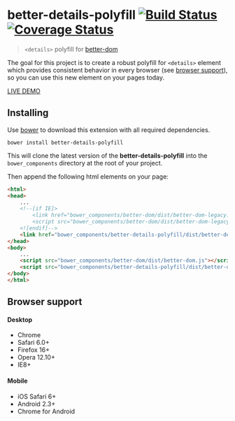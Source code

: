 # better-details-polyfill [![Build Status][travis-image]][travis-url] [![Coverage Status][coveralls-image]][coveralls-url]
> `<details>` polyfill for [better-dom](https://github.com/chemerisuk/better-dom)

The goal for this project is to create a robust polyfill for `<details>` element which provides consistent behavior in every browser (see [browser support](#browser-support)), so you can use this new element on your pages today.

[LIVE DEMO](http://chemerisuk.github.io/better-details-polyfill/)

## Installing
Use [bower](http://bower.io/) to download this extension with all required dependencies.

    bower install better-details-polyfill

This will clone the latest version of the __better-details-polyfill__ into the `bower_components` directory at the root of your project.

Then append the following html elements on your page:

```html
<html>
<head>
    ...
    <!--[if IE]>
        <link href="bower_components/better-dom/dist/better-dom-legacy.htc" rel="htc"/>
        <script src="bower_components/better-dom/dist/better-dom-legacy.js"></script>
    <![endif]-->
    <link href="bower_components/better-details-polyfill/dist/better-details-polyfill.css" rel="stylesheet"/>
</head>
<body>
    ...
    <script src="bower_components/better-dom/dist/better-dom.js"></script>
    <script src="bower_components/better-details-polyfill/dist/better-details-polyfill.js"></script>
</body>
</html>
```

## Browser support
#### Desktop
* Chrome
* Safari 6.0+
* Firefox 16+
* Opera 12.10+
* IE8+

#### Mobile
* iOS Safari 6+
* Android 2.3+
* Chrome for Android

[travis-url]: http://travis-ci.org/chemerisuk/better-details-polyfill
[travis-image]: https://api.travis-ci.org/chemerisuk/better-details-polyfill.png?branch=master

[coveralls-url]: https://coveralls.io/r/chemerisuk/better-details-polyfill
[coveralls-image]: https://coveralls.io/repos/chemerisuk/better-details-polyfill/badge.png?branch=master